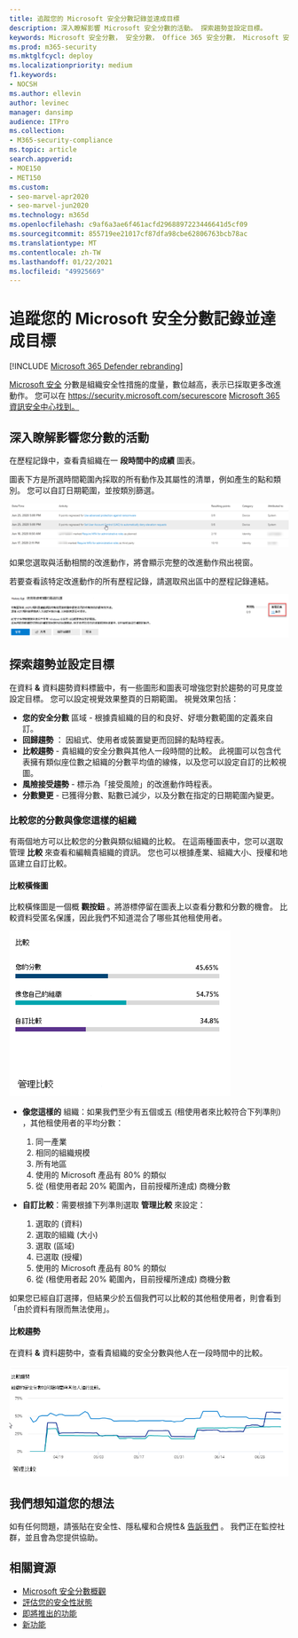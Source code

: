 ```yaml
---
title: 追蹤您的 Microsoft 安全分數記錄並達成目標
description: 深入瞭解影響 Microsoft 安全分數的活動。 探索趨勢並設定目標。
keywords: Microsoft 安全分數， 安全分數， Office 365 安全分數， Microsoft 安全性分數， microsoft 365 安全性中心， 改進動作
ms.prod: m365-security
ms.mktglfcycl: deploy
ms.localizationpriority: medium
f1.keywords:
- NOCSH
ms.author: ellevin
author: levinec
manager: dansimp
audience: ITPro
ms.collection:
- M365-security-compliance
ms.topic: article
search.appverid:
- MOE150
- MET150
ms.custom:
- seo-marvel-apr2020
- seo-marvel-jun2020
ms.technology: m365d
ms.openlocfilehash: c9af6a3ae6f461acfd2968897223446641d5cf09
ms.sourcegitcommit: 855719ee21017cf87dfa98cbe62806763bcb78ac
ms.translationtype: MT
ms.contentlocale: zh-TW
ms.lasthandoff: 01/22/2021
ms.locfileid: "49925669"
---
```

# <a name="track-your-microsoft-secure-score-history-and-meet-goals"></a>追蹤您的 Microsoft 安全分數記錄並達成目標

[!INCLUDE [Microsoft 365 Defender rebranding](../includes/microsoft-defender.md)]

[Microsoft 安全](microsoft-secure-score.md) 分數是組織安全性措施的度量，數位越高，表示已採取更多改進動作。 您可以在 https://security.microsoft.com/securescore [Microsoft 365 資訊安全中心找到。](overview-security-center.md)

## <a name="gain-insights-into-activity-that-has-affected-your-score"></a>深入瞭解影響您分數的活動

在歷程記錄中，查看貴組織在一 **段時間中的成績** 圖表。

圖表下方是所選時間範圍內採取的所有動作及其屬性的清單，例如產生的點和類別。 您可以自訂日期範圍，並按類別篩選。

![活動歷程記錄](../../media/secure-score/secure-score-history-activity.png)

如果您選取與活動相關的改進動作，將會顯示完整的改進動作飛出視窗。

若要查看該特定改進動作的所有歷程記錄，請選取飛出區中的歷程記錄連結。

![改進動作記錄](../../media/secure-score/secure-score-history-flyout.png)

## <a name="discover-trends-and-set-goals"></a>探索趨勢並設定目標

在資料 **&** 資料趨勢資料標籤中，有一些圖形和圖表可增強您對於趨勢的可見度並設定目標。 您可以設定視覺效果整頁的日期範圍。 視覺效果包括：

* **您的安全分數** 區域 - 根據貴組織的目的和良好、好壞分數範圍的定義來自訂。
* **回歸趨勢** ： 因組式、使用者或裝置變更而回歸的點時程表。  
* **比較趨勢** - 貴組織的安全分數與其他人一段時間的比較。 此視圖可以包含代表擁有類似座位數之組織的分數平均值的線條，以及您可以設定自訂的比較視圖。
* **風險接受趨勢** - 標示為「接受風險」的改進動作時程表。
* **分數變更** - 已獲得分數、點數已減少，以及分數在指定的日期範圍內變更。

### <a name="compare-your-score-to-organizations-like-yours"></a>比較您的分數與像您這樣的組織

有兩個地方可以比較您的分數與類似組織的比較。 在這兩種圖表中，您可以選取管理 **比較** 來查看和編輯貴組織的資訊。 您也可以根據產業、組織大小、授權和地區建立自訂比較。

#### <a name="comparison-bar-chart"></a>比較橫條圖

比較橫條圖是一個概 **觀按鈕** 。將游標停留在圖表上以查看分數和分數的機會。 比較資料受匿名保護，因此我們不知道混合了哪些其他租使用者。

![類似組織分數的橫條圖](../../media/secure-score/secure-score-comparison-bar.png)

- **像您這樣的** 組織：如果我們至少有五個或五 (租使用者來比較符合下列準則) ，其他租使用者的平均分數：
    1. 同一產業
    2. 相同的組織規模
    3. 所有地區
    4. 使用的 Microsoft 產品有 80% 的類似
    5. 從 (租使用者起 20% 範圍內，目前授權所達成) 商機分數

- **自訂比較**：需要根據下列準則選取 **管理比較** 來設定：
    1. 選取的 (資料) 
    2. 選取的組織 (大小) 
    3. 選取 (區域) 
    4. 已選取 (授權) 
    5. 使用的 Microsoft 產品有 80% 的類似
    6. 從 (租使用者起 20% 範圍內，目前授權所達成) 商機分數

如果您已經自訂選擇，但結果少於五個我們可以比較的其他租使用者，則會看到「由於資料有限而無法使用」。

#### <a name="comparison-trend"></a>比較趨勢

在資料 **&** 資料趨勢中，查看貴組織的安全分數與他人在一段時間中的比較。

![類似組織在一段時間中成績的線條圖](../../media/secure-score/secure-score-comparison-trend.png)

## <a name="we-want-to-hear-from-you"></a>我們想知道您的想法

如有任何問題，請張貼在安全性、隱私權和合規性& [告訴我們](https://techcommunity.microsoft.com/t5/Security-Privacy-Compliance/bd-p/security_privacy) 。 我們正在監控社群，並且會為您提供協助。

## <a name="related-resources"></a>相關資源

- [Microsoft 安全分數概觀](microsoft-secure-score.md)
- [評估您的安全性狀態](microsoft-secure-score-improvement-actions.md)
- [即將推出的功能](microsoft-secure-score-whats-coming.md)
- [新功能](microsoft-secure-score-whats-new.md)
